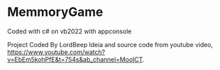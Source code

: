 # MemmoryGame
Coded with c# on vb2022 with appconsole

Project Coded By LordBeep
Ideia and source code from youtube video, https://www.youtube.com/watch?v=EbEm5kohPfE&t=754s&ab_channel=MooICT.
